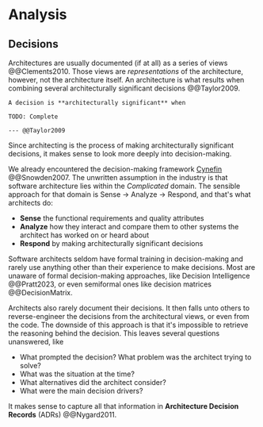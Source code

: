 # Analysis

## Decisions

Architectures are usually documented (if at all) as a series of views @@Clements2010.
Those views are _representations_ of the architecture, however, not the architecture itself.
An architecture is what results when combining several architecturally significant decisions @@Taylor2009.

```admonish tldr title="Definition"
A decision is **architecturally significant** when

TODO: Complete

--- @@Taylor2009
```

Since architecting is the process of making architecturally significant decisions, it makes sense to look more deeply
into decision-making.

We already encountered the decision-making framework
[Cynefin](../introduction/software-engineering.md#the-cynefin-framework) @@Snowden2007.
The unwritten assumption in the industry is that software architecture lies within the _Complicated_ domain.
The sensible approach for that domain is Sense → Analyze → Respond, and that's what architects do:

- **Sense** the functional requirements and quality attributes
- **Analyze** how they interact and compare them to other systems the architect has worked on or heard about
- **Respond** by making architecturally significant decisions

Software architects seldom have formal training in decision-making and rarely use anything other than their experience
to make decisions.
Most are unaware of formal decision-making approaches, like Decision Intelligence @@Pratt2023, or even semiformal ones
like decision matrices @@DecisionMatrix.

Architects also rarely document their decisions.
It then falls unto others to reverse-engineer the decisions from the architectural views, or even from the code.
The downside of this approach is that it's impossible to retrieve the reasoning behind the decision.
This leaves several questions unanswered, like

- What prompted the decision? What problem was the architect trying to solve?
- What was the situation at the time?
- What alternatives did the architect consider?
- What were the main decision drivers?

It makes sense to capture all that information in **Architecture Decision Records** (ADRs) @@Nygard2011.
